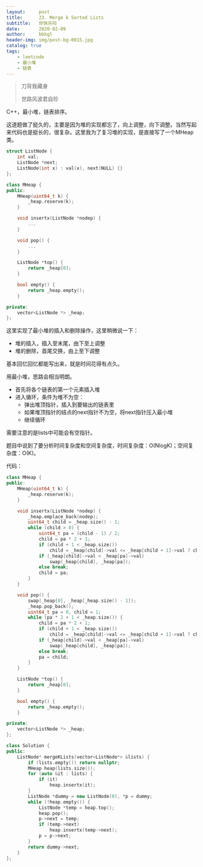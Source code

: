 ```yaml
---
layout:     post
title:      23. Merge k Sorted Lists
subtitle:   你快乐吗
date:       2020-02-09
author:     bbkgl
header-img: img/post-bg-0015.jpg
catalog: true
tags:
    - leetcode
    - 最小堆
    - 链表
---
```


>刀背我藏身
>
>世路风波君自珍

C++，最小堆，链表排序。

这道题做了挺久的，主要是因为堆的实现都忘了，向上调整，向下调整。当然写起来代码也是挺长的，很复杂。这里我为了复习堆的实现，是直接写了一个MHeap类。

```cpp
struct ListNode {
    int val;
    ListNode *next;
    ListNode(int x) : val(x), next(NULL) {}
};

class MHeap {
public:
    MHeap(uint64_t k) {
        _heap.reserve(k);
    }

    void insertx(ListNode *nodep) {
        ...
    }

    void pop() {
        ...
    }

    ListNode *top() {
        return _heap[0];
    }

    bool empty() {
        return _heap.empty();
    }

private:
    vector<ListNode *> _heap;
};
```

这里实现了最小堆的插入和删除操作，这里稍微说一下：

- 堆的插入，插入至末尾，由下至上调整
- 堆的删除，首尾交换，由上至下调整

基本回忆回忆都能写出来，就是时间花得有点久。

用最小堆，思路会相当明朗。

- 首先将各个链表的第一个元素插入堆
- 进入循环，条件为堆不为空：
  - 弹出堆顶指针，插入到要输出的链表里
  - 如果堆顶指针的结点的next指针不为空，将next指针压入最小堆
  - 继续循环

需要注意的是lists中可能会有空指针。

题目中说到了要分析时间复杂度和空间复杂度，时间复杂度：O(NlogK)；空间复杂度：O(K)。

代码：

```cpp
class MHeap {
public:
    MHeap(uint64_t k) {
        _heap.reserve(k);
    }

    void insertx(ListNode *nodep) {
        _heap.emplace_back(nodep);
        uint64_t child = _heap.size() - 1;
        while (child > 0) {
            uint64_t pa = (child - 1) / 2;
            child = pa * 2 + 1;
            if (child + 1 < _heap.size())
                child = _heap[child]->val <= _heap[child + 1]->val ? child : child + 1;
            if (_heap[child]->val < _heap[pa]->val)
                swap(_heap[child], _heap[pa]);
            else break;
            child = pa;
        }
    }

    void pop() {
        swap(_heap[0], _heap[_heap.size() - 1]);
        _heap.pop_back();
        uint64_t pa = 0, child = 1;
        while (pa * 2 + 1 < _heap.size()) {
            child = pa * 2 + 1;
            if (child + 1 < _heap.size())
                child = _heap[child]->val <= _heap[child + 1]->val ? child : child + 1;
            if (_heap[child]->val < _heap[pa]->val)
                swap(_heap[child], _heap[pa]);
            else break;
            pa = child;
        }
    }

    ListNode *top() {
        return _heap[0];
    }

    bool empty() {
        return _heap.empty();
    }

private:
    vector<ListNode *> _heap;
};

class Solution {
public:
    ListNode* mergeKLists(vector<ListNode*> &lists) {
        if (lists.empty()) return nullptr;
        MHeap heap(lists.size());
        for (auto &it : lists) {
            if (it)
                heap.insertx(it);
        }
        ListNode *dummy = new ListNode(0), *p = dummy;
        while (!heap.empty()) {
            ListNode *temp = heap.top();
            heap.pop();
            p->next = temp;
            if (temp->next)
                heap.insertx(temp->next);
            p = p->next;
        }
        return dummy->next;
    }
};
```